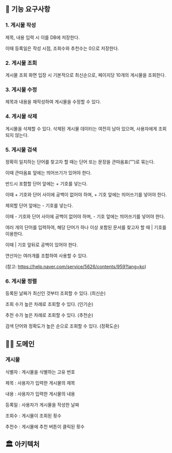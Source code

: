 ## 🚀 기능 요구사항

### 1. 게시물 작성

제목, 내용 입력 시 이를 DB에 저장한다.

이때 등록일은 작성 시점, 조회수와 추천수는 0으로 저장한다.

### 2. 게시물 조회

게시물 조회 화면 입장 시 기본적으로 최신순으로, 페이지당 10개의 게시물을 조회한다.

### 3. 게시물 수정

제목과 내용을 재작성하여 게시물을 수정할 수 있다.

### 4. 게시물 삭제

게시물을 삭제할 수 있다. 삭제된 게시물 데이터는 여전히 남아 있으며, 사용자에게 조회되지 않는다.

### 5. 게시물 검색

정확히 일치하는 단어를 찾고자 할 때는 단어 또는 문장을 큰따옴표(””)로 묶는다.

이때 큰따옴표 앞에는 띄어쓰기가 있어야 한다.

반드시 포함할 단어 앞에는 + 기호를 넣는다.

이때 + 기호와 단어 사이에 공백이 없어야 하며, + 기호 앞에는 띄어쓰기를 넣어야 한다.

제외할 단어 앞에는 - 기호를 넣는다.

이때 - 기호와 단어 사이에 공백이 없어야 하며, - 기호 앞에는 띄어쓰기를 넣어야 한다.

여러 개의 단어를 입력하여, 해당 단어가 하나 이상 포함된 문서를 찾고자 할 때 | 기호를 이용한다.

이때 | 기호 앞뒤로 공백이 있어야 한다.

연산자는 여러개를 조합하여 사용할 수 있다.

(참고: https://help.naver.com/service/5626/contents/959?lang=ko)

### 6. 게시물 정렬

등록된 날짜가 최신인 것부터 조회할 수 있다. (최신순)

조회 수가 높은 차례로 조회할 수 있다. (인기순)

추천 수가 높은 차례로 조회할 수 있다. (추천순)

검색 단어와 정확도가 높은 순으로 조회할 수 있다. (정확도순)

## ✍🏻 도메인

### 게시물

식별자 : 게시물을 식별하는 고유 번호

제목 : 사용자가 입력한 게시물의 제목

내용 : 사용자가 입력한 게시물의 내용

등록일 : 사용자가 게시물을 작성한 날짜

조회수 : 게시물이 조회된 횟수

추천수 : 게시물에 추천 버튼이 클릭된 횟수

## 🏛️ 아키텍처
